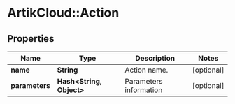 # ArtikCloud::Action

## Properties
Name | Type | Description | Notes
------------ | ------------- | ------------- | -------------
**name** | **String** | Action name. | [optional] 
**parameters** | **Hash&lt;String, Object&gt;** | Parameters information | [optional] 


